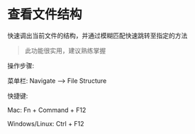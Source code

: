 # 查看文件结构

快速调出当前文件的结构，并通过模糊匹配快速跳转至指定的方法

> 此功能很实用，建议熟练掌握

操作步骤:

菜单栏: Navigate —&gt; File Structure

快捷键:

Mac: Fn + Command + F12

Windows\/Linux: Ctrl + F12


